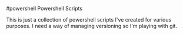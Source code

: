 #powershell
Powershell Scripts

This is just a collection of powershell scripts I've created for various purposes.
I need a way of managing versioning so I'm playing with git.
